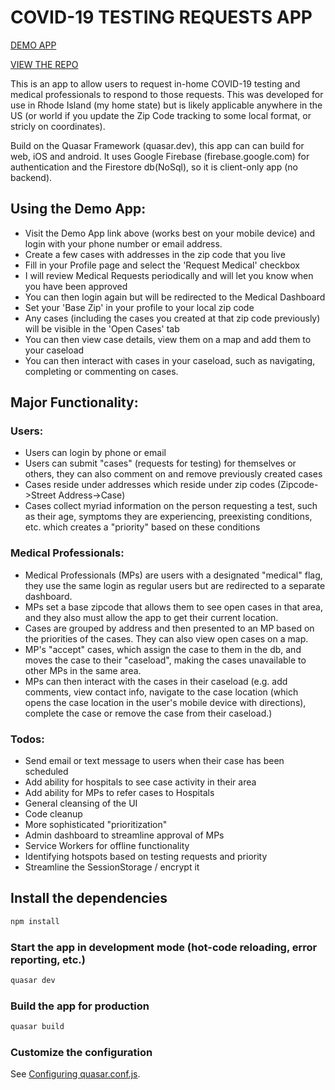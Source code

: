# COVID-19 TESTING REQUESTS APP

[DEMO APP](https://ricovid19.firebaseapp.com/)

[VIEW THE REPO](https://github.com/mattkloz/COVID19APP)

This is an app to allow users to request in-home COVID-19 testing and medical professionals to respond to those requests. This was developed for use in Rhode Island (my home state) but is likely applicable anywhere in the US (or world if you update the Zip Code tracking to some local format, or stricly on coordinates).

Build on the Quasar Framework (quasar.dev), this app can can build for web, iOS and android. It uses Google Firebase (firebase.google.com) for authentication and the Firestore db(NoSql), so it is client-only app (no backend).

## Using the Demo App:
- Visit the Demo App link above (works best on your mobile device) and login with your phone number or email address.
- Create a few cases with addresses in the zip code that you live
- Fill in your Profile page and select the 'Request Medical' checkbox
- I will review Medical Requests periodically and will let you know when you have been approved
- You can then login again but will be redirected to the Medical Dashboard
- Set your 'Base Zip' in your profile to your local zip code
- Any cases (including the cases you created at that zip code previously) will be visible in the 'Open Cases' tab
- You can then view case details, view them on a map and add them to your caseload
- You can then interact with cases in your caseload, such as navigating, completing or commenting on cases.

## Major Functionality:

### Users:
- Users can login by phone or email
- Users can submit "cases" (requests for testing) for themselves or others, they can also comment on and remove previously created cases
- Cases reside under addresses which reside under zip codes (Zipcode->Street Address->Case)
- Cases collect myriad information on the person requesting a test, such as their age, symptoms they are experiencing, preexisting conditions, etc. which creates a "priority" based on these conditions

### Medical Professionals:
- Medical Professionals (MPs) are users with a designated "medical" flag, they use the same login as regular users but are redirected to a separate dashboard.
- MPs set a base zipcode that allows them to see open cases in that area, and they also must allow the app to get their current location.
- Cases are grouped by address and then presented to an MP based on the priorities of the cases. They can also view open cases on a map.
- MP's "accept" cases, which assign the case to them in the db, and moves the case to their "caseload", making the cases unavailable to other MPs in the same area.
- MPs can then interact with the cases in their caseload (e.g. add comments, view contact info, navigate to the case location (which opens the case location in the user's mobile device with directions), complete the case or remove the case from their caseload.)

### Todos:
- Send email or text message to users when their case has been scheduled
- Add ability for hospitals to see case activity in their area
- Add ability for MPs to refer cases to Hospitals
- General cleansing of the UI
- Code cleanup
- More sophisticated "prioritization"
- Admin dashboard to streamline approval of MPs
- Service Workers for offline functionality
- Identifying hotspots based on testing requests and priority
- Streamline the SessionStorage / encrypt it
    

## Install the dependencies
```bash
npm install
```


### Start the app in development mode (hot-code reloading, error reporting, etc.)
```bash
quasar dev
```


### Build the app for production
```bash
quasar build
```

### Customize the configuration
See [Configuring quasar.conf.js](https://quasar.dev/quasar-cli/quasar-conf-js).
